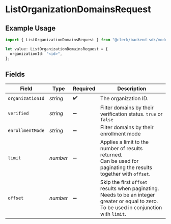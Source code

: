 # ListOrganizationDomainsRequest

## Example Usage

```typescript
import { ListOrganizationDomainsRequest } from "@clerk/backend-sdk/models/operations";

let value: ListOrganizationDomainsRequest = {
  organizationId: "<id>",
};
```

## Fields

| Field                                                                                                                                     | Type                                                                                                                                      | Required                                                                                                                                  | Description                                                                                                                               |
| ----------------------------------------------------------------------------------------------------------------------------------------- | ----------------------------------------------------------------------------------------------------------------------------------------- | ----------------------------------------------------------------------------------------------------------------------------------------- | ----------------------------------------------------------------------------------------------------------------------------------------- |
| `organizationId`                                                                                                                          | *string*                                                                                                                                  | :heavy_check_mark:                                                                                                                        | The organization ID.                                                                                                                      |
| `verified`                                                                                                                                | *string*                                                                                                                                  | :heavy_minus_sign:                                                                                                                        | Filter domains by their verification status. `true` or `false`                                                                            |
| `enrollmentMode`                                                                                                                          | *string*                                                                                                                                  | :heavy_minus_sign:                                                                                                                        | Filter domains by their enrollment mode                                                                                                   |
| `limit`                                                                                                                                   | *number*                                                                                                                                  | :heavy_minus_sign:                                                                                                                        | Applies a limit to the number of results returned.<br/>Can be used for paginating the results together with `offset`.                     |
| `offset`                                                                                                                                  | *number*                                                                                                                                  | :heavy_minus_sign:                                                                                                                        | Skip the first `offset` results when paginating.<br/>Needs to be an integer greater or equal to zero.<br/>To be used in conjunction with `limit`. |